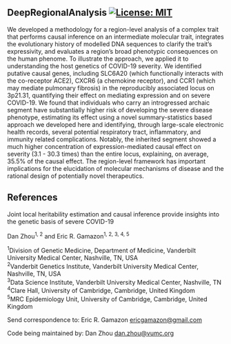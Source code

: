 ## DeepRegionalAnalysis [![License: MIT](https://img.shields.io/badge/License-MIT-yellow.svg)](https://github.com/gamazonlab/DeepRegionalAnalysis/blob/master/LICENSE)  

We developed a methodology for a region-level analysis of a complex trait that performs causal inference on an intermediate molecular trait, integrates the evolutionary history of modelled DNA sequences to clarify the trait’s expressivity, and evaluates a region’s broad phenotypic consequences on the human phenome. To illustrate the approach, we applied it to understanding the host genetics of COVID-19 severity. We identified putative causal genes, including SLC6A20 (which functionally interacts with the co-receptor ACE2), CXCR6 (a chemokine receptor), and CCR1 (which may mediate pulmonary fibrosis) in the reproducibly associated locus on 3p21.31, quantifying their effect on mediating expression and on severe COVID-19. We found that individuals who carry an introgressed archaic segment have substantially higher risk of developing the severe disease phenotype, estimating its effect using a novel summary-statistics based approach we developed here and identifying, through large-scale electronic health records, several potential respiratory tract, inflammatory, and immunity related complications. Notably, the inherited segment showed a much higher concentration of expression-mediated causal effect on severity (3.1 - 30.3 times) than the entire locus, explaining, on average, 35.5% of the causal effect. The region-level framework has important implications for the elucidation of molecular mechanisms of disease and the rational design of potentially novel therapeutics. 

## References

Joint local heritability estimation and causal inference provide insights into the genetic basis of severe COVID-19

Dan Zhou<sup>1, 2</sup> and Eric R. Gamazon<sup>1, 2, 3, 4, 5</sup>

<sup>1</sup>Division of Genetic Medicine, Department of Medicine, Vanderbilt University Medical Center, Nashville, TN, USA  
<sup>2</sup>Vanderbit Genetics Institute, Vanderbilt University Medical Center, Nashville, TN, USA  
<sup>3</sup>Data Science Institute, Vanderbilt University Medical Center, Nashville, TN  
<sup>4</sup>Clare Hall, University of Cambridge, Cambridge, United Kingdom  
<sup>5</sup>MRC Epidemiology Unit, University of Cambridge, Cambridge, United Kingdom  

Send correspondence to:
Eric R. Gamazon <ericgamazon@gmail.com>

Code being maintained by:
Dan Zhou <dan.zhou@vumc.org>
